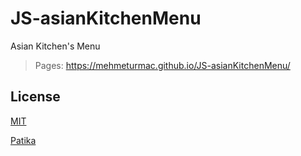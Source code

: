 # JS-asianKitchenMenu
Asian Kitchen's Menu

> Pages: https://mehmeturmac.github.io/JS-asianKitchenMenu/

## License
[MIT](https://choosealicense.com/licenses/mit/)

[Patika](https://www.patika.dev)
